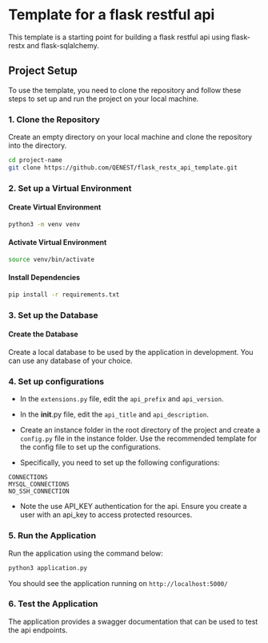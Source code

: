 # Template for a flask restful api

This template is a starting point for building a flask restful api using flask-restx and flask-sqlalchemy.


## Project Setup

To use the template, you need to clone the repository and follow these steps to set up and run the project on your local machine.

### 1. Clone the Repository

Create an empty directory on your local machine and clone the repository into the directory.

```bash
cd project-name
git clone https://github.com/QENEST/flask_restx_api_template.git
```

### 2. Set up a Virtual Environment

#### Create Virtual Environment
```bash
python3 -m venv venv 
```

#### Activate Virtual Environment
```bash
source venv/bin/activate
```

#### Install Dependencies
```bash
pip install -r requirements.txt
```

### 3. Set up the Database

#### Create the Database
Create a local database to be used by the application in development. 
You can use any database of your choice.

### 4. Set up configurations
- In the `extensions.py` file, edit the `api_prefix` and `api_version`.
- In the __init__.py file, edit the `api_title` and `api_description`.

- Create an instance folder in the root directory of the project and create a `config.py` file in the instance folder.
Use the recommended template for the config file to set up the configurations.

- Specifically, you need to set up the following configurations:

```
CONNECTIONS
MYSQL_CONNECTIONS
NO_SSH_CONNECTION
```

- Note the use API_KEY authentication for the api. Ensure you create a user with an api_key to access protected resources.

### 5. Run the Application

Run the application using the command below:

```bash
python3 application.py
```
You should see the application running on `http://localhost:5000/`

### 6. Test the Application
The application provides a swagger documentation that can be used to test the api endpoints.




